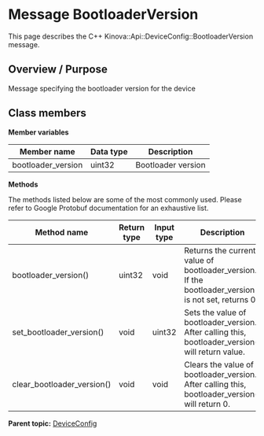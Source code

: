 # Message BootloaderVersion

This page describes the C++ Kinova::Api::DeviceConfig::BootloaderVersion message.

## Overview / Purpose

Message specifying the bootloader version for the device

## Class members

 **Member variables** 

|Member name|Data type|Description|
|-----------|---------|-----------|
|bootloader\_version|uint32|Bootloader version|

 **Methods** 

The methods listed below are some of the most commonly used. Please refer to Google Protobuf documentation for an exhaustive list.

|Method name|Return type|Input type|Description|
|-----------|-----------|----------|-----------|
|bootloader\_version\(\)|uint32|void|Returns the current value of bootloader\_version. If the bootloader\_version is not set, returns 0.|
|set\_bootloader\_version\(\)|void|uint32|Sets the value of bootloader\_version. After calling this, bootloader\_version\(\) will return value.|
|clear\_bootloader\_version\(\)|void|void|Clears the value of bootloader\_version. After calling this, bootloader\_version\(\) will return 0.|

**Parent topic:** [DeviceConfig](../references/summary_DeviceConfig.md)

